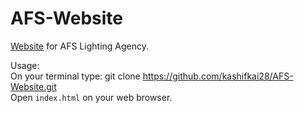 # AFS-Website
<a href="http://www.afsagency.ca/">Website</a> for AFS Lighting Agency.

Usage:<br>
On your terminal type: git clone https://github.com/kashifkai28/AFS-Website.git <br>
Open <code>index.html</code> on your web browser.
